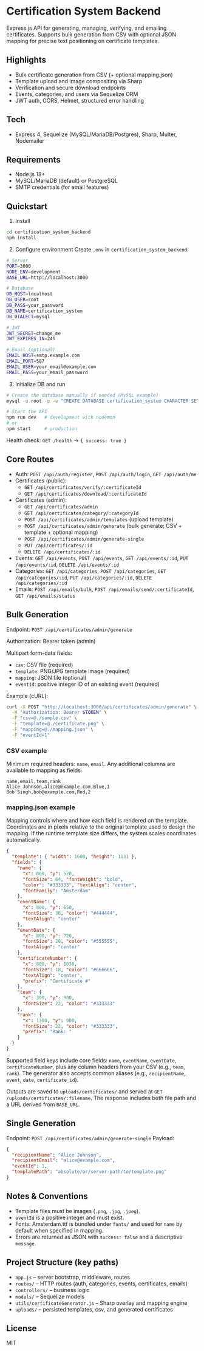 # Certification System Backend

Express.js API for generating, managing, verifying, and emailing certificates. Supports bulk generation from CSV with optional JSON mapping for precise text positioning on certificate templates.

## Highlights

- Bulk certificate generation from CSV (+ optional mapping.json)
- Template upload and image compositing via Sharp
- Verification and secure download endpoints
- Events, categories, and users via Sequelize ORM
- JWT auth, CORS, Helmet, structured error handling

## Tech

- Express 4, Sequelize (MySQL/MariaDB/Postgres), Sharp, Multer, Nodemailer

## Requirements

- Node.js 18+
- MySQL/MariaDB (default) or PostgreSQL
- SMTP credentials (for email features)

## Quickstart

1) Install
```bash
cd certification_system_backend
npm install
```

2) Configure environment
Create `.env` in `certification_system_backend`:
```bash
# Server
PORT=3000
NODE_ENV=development
BASE_URL=http://localhost:3000

# Database
DB_HOST=localhost
DB_USER=root
DB_PASS=your_password
DB_NAME=certification_system
DB_DIALECT=mysql

# JWT
JWT_SECRET=change_me
JWT_EXPIRES_IN=24h

# Email (optional)
EMAIL_HOST=smtp.example.com
EMAIL_PORT=587
EMAIL_USER=your_email@example.com
EMAIL_PASS=your_email_password
```

3) Initialize DB and run
```bash
# Create the database manually if needed (MySQL example)
mysql -u root -p -e "CREATE DATABASE certification_system CHARACTER SET utf8mb4 COLLATE utf8mb4_unicode_ci;"

# Start the API
npm run dev   # development with nodemon
# or
npm start     # production
```

Health check: `GET /health` → `{ success: true }`

## Core Routes

- Auth: `POST /api/auth/register`, `POST /api/auth/login`, `GET /api/auth/me`
- Certificates (public):
  - `GET /api/certificates/verify/:certificateId`
  - `GET /api/certificates/download/:certificateId`
- Certificates (admin):
  - `GET /api/certificates/admin`
  - `GET /api/certificates/category/:categoryId`
  - `POST /api/certificates/admin/templates` (upload template)
  - `POST /api/certificates/admin/generate` (bulk generate; CSV + template + optional mapping)
  - `POST /api/certificates/admin/generate-single`
  - `PUT /api/certificates/:id`
  - `DELETE /api/certificates/:id`
- Events: `GET /api/events`, `POST /api/events`, `GET /api/events/:id`, `PUT /api/events/:id`, `DELETE /api/events/:id`
- Categories: `GET /api/categories`, `POST /api/categories`, `GET /api/categories/:id`, `PUT /api/categories/:id`, `DELETE /api/categories/:id`
- Emails: `POST /api/emails/bulk`, `POST /api/emails/send/:certificateId`, `GET /api/emails/status`

## Bulk Generation

Endpoint: `POST /api/certificates/admin/generate`

Authorization: Bearer token (admin)

Multipart form-data fields:
- `csv`: CSV file (required)
- `template`: PNG/JPG template image (required)
- `mapping`: JSON file (optional)
- `eventId`: positive integer ID of an existing event (required)

Example (cURL):
```bash
curl -X POST "http://localhost:3000/api/certificates/admin/generate" \
  -H "Authorization: Bearer $TOKEN" \
  -F "csv=@./sample.csv" \
  -F "template=@./Certificate.png" \
  -F "mapping=@./mapping.json" \
  -F "eventId=1"
```

### CSV example
Minimum required headers: `name`, `email`. Any additional columns are available to mapping as fields.

```csv
name,email,team,rank
Alice Johnson,alice@example.com,Blue,1
Bob Singh,bob@example.com,Red,2
```

### mapping.json example
Mapping controls where and how each field is rendered on the template. Coordinates are in pixels relative to the original template used to design the mapping. If the runtime template size differs, the system scales coordinates automatically.

```json
{
  "template": { "width": 1600, "height": 1131 },
  "fields": {
    "name": {
      "x": 800, "y": 520,
      "fontSize": 64, "fontWeight": "bold",
      "color": "#333333", "textAlign": "center",
      "fontFamily": "Amsterdam"
    },
    "eventName": {
      "x": 800, "y": 650,
      "fontSize": 36, "color": "#444444",
      "textAlign": "center"
    },
    "eventDate": {
      "x": 800, "y": 720,
      "fontSize": 28, "color": "#555555",
      "textAlign": "center"
    },
    "certificateNumber": {
      "x": 800, "y": 1030,
      "fontSize": 18, "color": "#666666",
      "textAlign": "center",
      "prefix": "Certificate #"
    },
    "team": {
      "x": 300, "y": 900,
      "fontSize": 22, "color": "#333333"
    },
    "rank": {
      "x": 1300, "y": 900,
      "fontSize": 22, "color": "#333333",
      "prefix": "Rank: "
    }
  }
}
```

Supported field keys include core fields: `name`, `eventName`, `eventDate`, `certificateNumber`, plus any column headers from your CSV (e.g., `team`, `rank`). The generator also accepts common aliases (e.g., `recipientName`, `event`, `date`, `certificate_id`).

Outputs are saved to `uploads/certificates/` and served at `GET /uploads/certificates/:filename`. The response includes both file path and a URL derived from `BASE_URL`.

## Single Generation

Endpoint: `POST /api/certificates/admin/generate-single`
Payload:
```json
{
  "recipientName": "Alice Johnson",
  "recipientEmail": "alice@example.com",
  "eventId": 1,
  "templatePath": "absolute/or/server-path/to/template.png"
}
```

## Notes & Conventions

- Template files must be images (`.png`, `.jpg`, `.jpeg`).
- `eventId` is a positive integer and must exist.
- Fonts: Amsterdam.ttf is bundled under `fonts/` and used for `name` by default when specified in mapping.
- Errors are returned as JSON with `success: false` and a descriptive `message`.

## Project Structure (key paths)

- `app.js` – server bootstrap, middleware, routes
- `routes/` – HTTP routes (auth, categories, events, certificates, emails)
- `controllers/` – business logic
- `models/` – Sequelize models
- `utils/certificateGenerator.js` – Sharp overlay and mapping engine
- `uploads/` – persisted templates, csv, and generated certificates

## License

MIT


